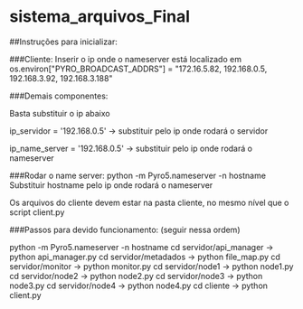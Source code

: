 # sistema_arquivos_Final

##Instruções para inicializar:

###Cliente: 
Inserir o ip onde o nameserver está localizado em os.environ["PYRO_BROADCAST_ADDRS"] = "172.16.5.82, 192.168.0.5, 192.168.3.92, 192.168.3.188"


###Demais componentes: 

Basta substituir o ip abaixo

ip_servidor = '192.168.0.5' -> substituir pelo ip onde rodará o servidor

ip_name_server = '192.168.0.5' -> substituir pelo ip onde rodará o nameserver


###Rodar o name server:
python -m Pyro5.nameserver -n hostname
Substituir hostname pelo ip onde rodará o nameserver

Os arquivos do cliente devem estar na pasta cliente, no mesmo nível que o script client.py

###Passos para devido funcionamento: (seguir nessa ordem)

python -m Pyro5.nameserver -n hostname
cd servidor/api_manager  ->  python api_manager.py
cd servidor/metadados  ->  python file_map.py
cd servidor/monitor  ->  python monitor.py
cd servidor/node1  -> python node1.py
cd servidor/node2  -> python node2.py
cd servidor/node3  -> python node3.py
cd servidor/node4  -> python node4.py
cd cliente  ->  python client.py

